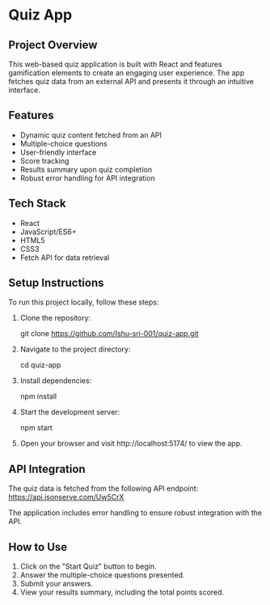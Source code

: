 # Quiz App


## Project Overview

This web-based quiz application is built with React and features gamification elements to create an engaging user experience. The app fetches quiz data from an external API and presents it through an intuitive interface.

## Features

- Dynamic quiz content fetched from an API
- Multiple-choice questions
- User-friendly interface
- Score tracking
- Results summary upon quiz completion
- Robust error handling for API integration

## Tech Stack

- React
- JavaScript/ES6+
- HTML5
- CSS3
- Fetch API for data retrieval

## Setup Instructions

To run this project locally, follow these steps:

1. Clone the repository:
   
   git clone https://github.com/Ishu-sri-001/quiz-app.git
   

2. Navigate to the project directory:
   
   cd quiz-app
   

3. Install dependencies:
   
   npm install
   

4. Start the development server:
   
   npm start
   

5. Open your browser and visit http://localhost:5174/ to view the app.

## API Integration

The quiz data is fetched from the following API endpoint:
https://api.jsonserve.com/Uw5CrX

The application includes error handling to ensure robust integration with the API.

## How to Use

1. Click on the "Start Quiz" button to begin.
2. Answer the multiple-choice questions presented.
3. Submit your answers.
4. View your results summary, including the total points scored.
